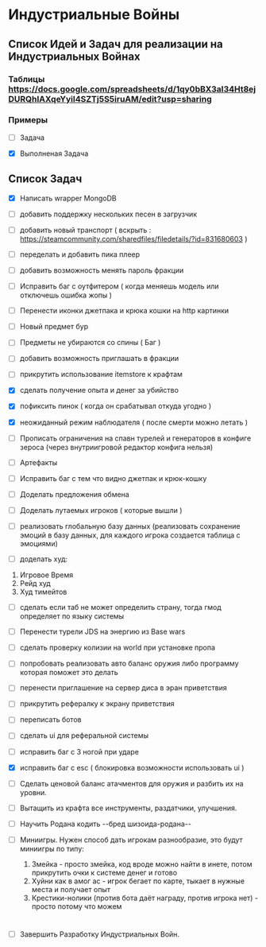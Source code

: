 # Индустриальные Войны

## Список Идей и Задач для реализации на Индустриальных Войнах

### Таблицы https://docs.google.com/spreadsheets/d/1qy0bBX3aI34Ht8ejDURQhIAXqeYyil4SZTj5S5iruAM/edit?usp=sharing

### Примеры

- [ ] Задача

- [x] Выполненая Задача

## Список Задач

- [x] Написать wrapper MongoDB

- [ ] добавить поддержку нескольких песен в загрузчик

- [ ] добавить новый транспорт ( вскрыть : https://steamcommunity.com/sharedfiles/filedetails/?id=831680603 )

- [ ] переделать и добавить пика плеер

- [ ] добавить возможность менять пароль фракции

- [ ] Исправить баг с оутфитером ( когда меняешь модель или отключешь ошибка жопы )

- [ ] Перенести иконки джетпака и крюка кошки на http картинки

- [ ] Новый предмет бур

- [ ] Предметы не убираются со спины ( Баг )

- [ ] добавить возможность приглашать в фракции

- [ ] прикрутить использование itemstore к крафтам

- [x] сделать получение опыта и денег за убийство

- [x] пофиксить пинок ( когда он срабатывал откуда угодно )

- [x] неожиданный режим наблюдателя ( после смерти можно летать )

- [ ] Прописать ограничения на спавн турелей и генераторов в конфиге зероса (через внутриигровой редактор конфига нельзя)

- [ ] Артефакты

- [ ] Исправить баг с тем что видно джетпак и крюк-кошку

- [ ] Доделать предложения обмена

- [ ] Доделать лутаемых игроков ( которые вышли )

- [ ] реализовать глобальную базу данных (реализовать сохранение эмоций в базу данных, для каждого игрока создается таблица с эмоциями)

- [ ] доделать худ:
1. Игровое Время
2. Рейд худ
3. Худ тимейтов

- [ ] сделать если таб не может определить страну, тогда гмод определяет по языку системы

- [ ] Перенести турели JDS на энергию из Base wars

- [ ] сделать проверку колизии на world при установке пропа

- [ ] попробовать реализовать авто баланс оружия либо программу которая поможет это делать

- [ ] перенести приглашение на сервер диса в эран приветствия

- [ ] прикрутить рефералку к экрану приветствия

- [ ] переписать ботов

- [ ] сделать ui для реферальной системы

- [ ] исправить баг с 3 ногой при ударе

- [x] исправить баг с esc ( блокировка возможности использовать ui ) 

- [ ] Сделать ценовой баланс атачментов для оружия и разбить их на уровни.

- [ ] Вытащить из крафта все инструменты, раздатчики, улучшения.

- [ ] Научить Родана кодить
--бред шизоида-родана--
- [ ] Миниигры. Нужен способ дать игрокам разнообразие, это будут миниигры по типу:
    1. Змейка - просто змейка, код вроде можно найти в инете, потом прикрутить очки к системе денег и готово
    2. Хуйни как в амог ас - игрок бегает по карте, тыкает в нужные места и получает опыт
    3. Крестики-нолики (против бота даёт награду, против игрока нет) - просто потому что можем

# 
- [ ] Завершить Разработку Индустриальных Войн.
